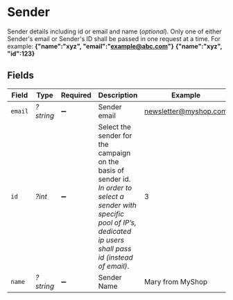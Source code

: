 # Sender

Sender details including id or email and name (_optional_). Only one of either Sender's email or Sender's ID shall be passed in one request at a time. For example:
**{"name":"xyz", "email":"example@abc.com"}**
**{"name":"xyz", "id":123}**



## Fields

| Field                                                                                                                                                                         | Type                                                                                                                                                                          | Required                                                                                                                                                                      | Description                                                                                                                                                                   | Example                                                                                                                                                                       |
| ----------------------------------------------------------------------------------------------------------------------------------------------------------------------------- | ----------------------------------------------------------------------------------------------------------------------------------------------------------------------------- | ----------------------------------------------------------------------------------------------------------------------------------------------------------------------------- | ----------------------------------------------------------------------------------------------------------------------------------------------------------------------------- | ----------------------------------------------------------------------------------------------------------------------------------------------------------------------------- |
| `email`                                                                                                                                                                       | *?string*                                                                                                                                                                     | :heavy_minus_sign:                                                                                                                                                            | Sender email                                                                                                                                                                  | newsletter@myshop.com                                                                                                                                                         |
| `id`                                                                                                                                                                          | *?int*                                                                                                                                                                        | :heavy_minus_sign:                                                                                                                                                            | Select the sender for the campaign on the basis of sender id.<br/>_In order to select a sender with specific pool of IP’s, dedicated ip users shall pass id (instead of email)_.<br/> | 3                                                                                                                                                                             |
| `name`                                                                                                                                                                        | *?string*                                                                                                                                                                     | :heavy_minus_sign:                                                                                                                                                            | Sender Name                                                                                                                                                                   | Mary from MyShop                                                                                                                                                              |
